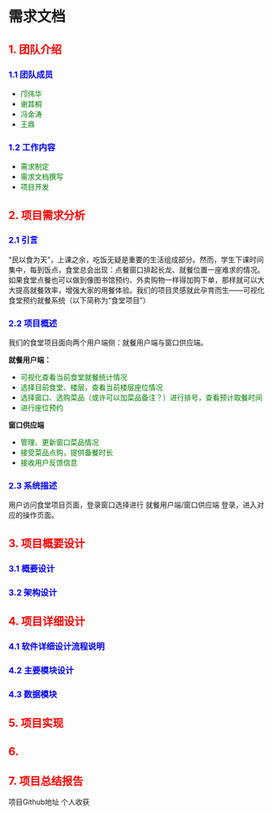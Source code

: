 # 需求文档

## <span style="color:red;">1. 团队介绍</span>

### <span style="color:blue;">1.1 团队成员</span>
- <span style="color:green;">邝伟华</span>
- <span style="color:green;">谢其桐</span>
- <span style="color:green;">冯金涛</span>
- <span style="color:green;">王鼎</span>

### <span style="color:blue;">1.2 工作内容</span>        
- <span style="color:green;">需求制定</span>
- <span style="color:green;">需求文档撰写</span>
- <span style="color:green;">项目开发</span>

## <span style="color:red;">2. 项目需求分析</span>

### <span style="color:blue;">2.1 引言</span>  
“民以食为天”，上课之余，吃饭无疑是重要的生活组成部分。然而，学生下课时间集中，每到饭点，食堂总会出现：点餐窗口排起长龙、就餐位置一座难求的情况。如果食堂点餐也可以做到像图书馆预约、外卖购物一样得加购下单，那样就可以大大提高就餐效率，增强大家的用餐体验。我们的项目灵感就此孕育而生——可视化食堂预约就餐系统（以下简称为“食堂项目”）

### <span style="color:blue;">2.2 项目概述</span>
我们的食堂项目面向两个用户端侧：就餐用户端与窗口供应端。

**就餐用户端：**
- <span style="color:green;">可视化查看当前食堂就餐统计情况</span>
- <span style="color:green;">选择目前食堂、楼层，查看当前楼层座位情况</span>
- <span style="color:green;">选择窗口、选购菜品（或许可以加菜品备注？）进行排号，查看预计取餐时间</span>
- <span style="color:green;">进行座位预约</span>

**窗口供应端**
- <span style="color:green;">管理、更新窗口菜品情况</span>
- <span style="color:green;">接受菜品点购，提供备餐时长</span>
- <span style="color:green;">接收用户反馈信息</span>

### <span style="color:blue;">2.3 系统描述</span>
用户访问食堂项目页面，登录窗口选择进行 就餐用户端/窗口供应端 登录，进入对应的操作页面。

## <span style="color:red;">3. 项目概要设计</span>

### <span style="color:blue;">3.1 概要设计</span>

### <span style="color:blue;">3.2 架构设计</span>

## <span style="color:red;">4. 项目详细设计</span>

### <span style="color:blue;">4.1 软件详细设计流程说明</span>

### <span style="color:blue;">4.2 主要模块设计</span>

### <span style="color:blue;">4.3 数据模块</span>

## <span style="color:red;">5. 项目实现</span>

## <span style="color:red;">6.</span>

## <span style="color:red;">7. 项目总结报告</span>
项目Github地址
个人收获
